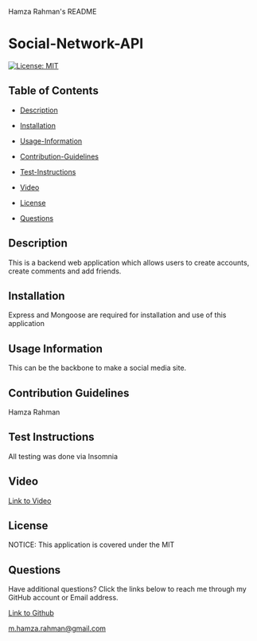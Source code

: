 Hamza Rahman's README

 # Social-Network-API

[![License: MIT](https://img.shields.io/badge/License-MIT-yellow.svg)](https://opensource.org/licenses/MIT)

## Table of Contents

 * [Description](#description)

 * [Installation](#installation)

 * [Usage-Information](#usage-information)

 * [Contribution-Guidelines](#contribution-guidelines)

 * [Test-Instructions](#test-instructions)

 * [Video](#Video)

 * [License](#license)

 * [Questions](#questions)

## Description

This is a backend web application which allows users to create accounts, create comments and add friends.

## Installation

Express and Mongoose are required for installation and use of this application

## Usage Information

This can be the backbone to make a social media site.

## Contribution Guidelines

Hamza Rahman

## Test Instructions

All testing was done via Insomnia

## Video
[Link to Video](https://www.youtube.com/watch?v=y-vj5T320lc)

## License

NOTICE: This application is covered under the MIT

## Questions

Have additional questions? Click the links below to reach me through my GitHub account or Email address.

[Link to Github](https://github.com/Hamzar19)

<a href="mailto:m.hamza.rahman@gmail.com">m.hamza.rahman@gmail.com</a>


